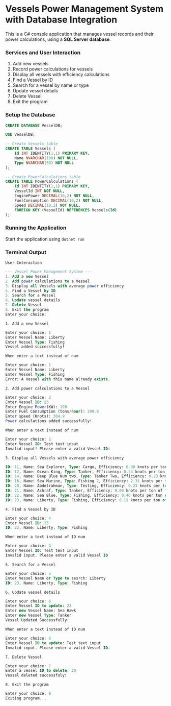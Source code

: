 # Vessels Power Management System with Database Integration

This is a C# console application that manages vessel records and their power calculations, using a **SQL Server database**.

### **Services and User Interaction**
1. Add new vessels
2. Record power calculations for vessels
3. Display all vessels with efficiency calculations
4. Find a Vessel by ID
5. Search for a vessel by name or type
6. Update vessel details
7. Delete Vessel
8. Exit the program

### **Setup the Database**
```sql
CREATE DATABASE VesselDB;

USE VesselDB;

-- Create Vessels table
CREATE TABLE Vessels (
    Id INT IDENTITY(1,1) PRIMARY KEY,
    Name NVARCHAR(100) NOT NULL,
    Type NVARCHAR(50) NOT NULL
);

-- Create PowerCalculations table
CREATE TABLE PowerCalculations (
    Id INT IDENTITY(1,1) PRIMARY KEY,
    VesselId INT NOT NULL,
    EnginePower DECIMAL(10,2) NOT NULL,
    FuelConsumption DECIMAL(10,2) NOT NULL,
    Speed DECIMAL(10,2) NOT NULL,
    FOREIGN KEY (VesselId) REFERENCES Vessels(Id)
);
```

### **Running the Application**
Start the application using `dotnet run`

### **Terminal Output**
`User Interaction`
```sql
--- Vessel Power Management System ---
1. Add a new Vessel
2. Add power calculations to a Vessel
3. Display all Vessels with average power efficiency
4. Find a Vessel by ID
5. Search for a Vessel
6. Update vessel details
7. Delete Vessel
8. Exit the program
Enter your choice:
```
`1. Add a new Vessel`
```sql
Enter your choice: 1
Enter Vessel Name: Liberty
Enter Vessel Type: Fishing
Vessel added successfully!
```
`When enter a text instead of num`
```sql
Enter your choice: 1
Enter Vessel Name: Liberty
Enter Vessel Type: Fishing
Error: A Vessel with this name already exists.
```
`2. Add power calculations to a Vessel`
```sql
Enter your choice: 2
Enter Vessel ID: 23
Enter Engine Power(KW): 190
Enter Fuel Consumption (tons/hour): 249.8
Enter speed (Knots): 304.9
Power calculations added successfully!
```
`When enter a text instead of num`
```sql
Enter your choice: 2
Enter Vessel ID: Test text input
Invalid input! Please enter a valid Vessel ID: 
```
`3. Display all Vessels with average power efficiency`
```sql
ID: 11, Name: Sea Explorer, Type: Cargo, Efficiency: 0.38 knots per ton of fuel
ID: 12, Name: Ocean King, Type: Tanker, Efficiency: 0.24 knots per ton of fuel
ID: 14, Name: Deep Blue Num two, Type: Tanker Two, Efficiency: 0.23 knots per ton of fuel
ID: 16, Name: Sea Marine, Type: Fishing 2, Efficiency: 2.31 knots per ton of fuel
ID: 20, Name: Abdelrahman, Type: Testing, Efficiency: 0.23 knots per ton of fuel
ID: 21, Name: Ashraf, Type: Tanker, Efficiency: 0.00 knots per ton of fuel
ID: 22, Name: Sea Blue, Type: Fishing, Efficiency: 0.46 knots per ton of fuel
ID: 23, Name: Liberty, Type: Fishing, Efficiency: 0.19 knots per ton of fuel
```
`4. Find a Vessel by ID`
```sql
Enter your choice: 4
Enter Vessel ID: 23
ID: 23, Name: Liberty, Type: Fishing
```
`When enter a text instead of ID num`
```sql
Enter your choice: 4
Enter Vessel ID: Test text input
Invalid input. Please enter a valid Vessel ID
```
`5. Search for a Vessel`
```sql
Enter your choice: 5
Enter Vessel Name or Type to sesrch: Liberty
ID: 23, Name: Liberty, Type: Fishing
```
`6. Update vessel details`
```sql
Enter your choice: 6
Enter Vessel ID to update: 23
Enter new Vessel Name: Sea Hawk
Enter new Vessel Type: Tanker
Vessel Updated Successfully!
```
`When enter a text instead of ID num`
```sql
Enter your choice: 6
Enter Vessel ID to update: Test text input
Invalid input. Please enter a valid Vessel ID.
```
`7. Delete Vessel`
```sql
Enter your choice: 7
Enter a vessel ID to delete: 20
Vessel deleted successfuly!
```
`8. Exit the program`
```sql
Enter your choice: 8
Exiting program...
```
